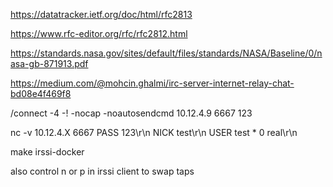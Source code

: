 https://datatracker.ietf.org/doc/html/rfc2813

https://www.rfc-editor.org/rfc/rfc2812.html

https://standards.nasa.gov/sites/default/files/standards/NASA/Baseline/0/nasa-gb-871913.pdf

https://medium.com/@mohcin.ghalmi/irc-server-internet-relay-chat-bd08e4f469f8


/connect -4 -! -nocap -noautosendcmd 10.12.4.9 6667 123

nc -v 10.12.4.X 6667
PASS 123\r\n
NICK test\r\n
USER test * 0 real\r\n

make irssi-docker

also control n or p in irssi client to swap taps